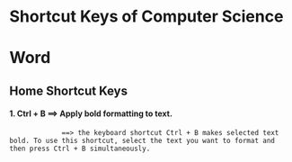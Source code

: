 # Shortcut Keys of Computer Science

# Word 
## Home Shortcut Keys 
#### 1. Ctrl + B ==> Apply bold formatting to text.
                 ==> the keyboard shortcut Ctrl + B makes selected text bold. To use this shortcut, select the text you want to format and then press Ctrl + B simultaneously.
    
